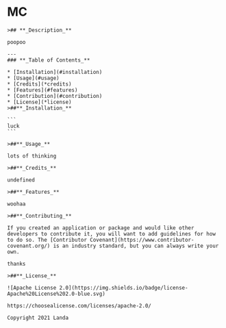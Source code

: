 # **MC**

    >## **_Description_**

    poopoo

    ---
    ### **_Table of Contents_**

    * [Installation](#installation)
    * [Usage](#usage)
    * [Credits](*credits)
    * [Features](#features)
    * [Contribution](#contribution)
    * [License](*license)
    >##**_Installation_**

    ```
    luck
    ```

    >##**_Usage_**

    lots of thinking

    >##**_Credits_**

    undefined

    >##**_Features_**

    woohaa

    >##**_Contributing_**

    If you created an application or package and would like other developers to contribute it, you will want to add guidelines for how to do so. The [Contributor Covenant](https://www.contributor-covenant.org/) is an industry standard, but you can always write your own.

    thanks

    >##**_License_**

    ![Apache License 2.0](https://img.shields.io/badge/license-Apache%20License%202.0-blue.svg)

    https://choosealicense.com/licenses/apache-2.0/

    Copyright 2021 Landa

